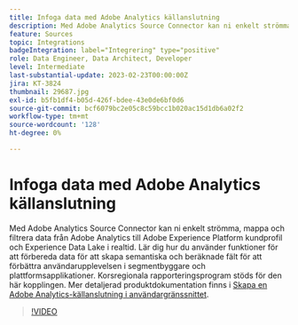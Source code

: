 ```yaml
---
title: Infoga data med Adobe Analytics källanslutning
description: Med Adobe Analytics Source Connector kan ni enkelt strömma, mappa och filtrera data från Adobe Analytics till Adobe Experience Platform kundprofil och Experience Data Lake i realtid.
feature: Sources
topic: Integrations
badgeIntegration: label="Integrering" type="positive"
role: Data Engineer, Data Architect, Developer
level: Intermediate
last-substantial-update: 2023-02-23T00:00:00Z
jira: KT-3824
thumbnail: 29687.jpg
exl-id: b5fb1df4-b05d-426f-bdee-43e0de6bf0d6
source-git-commit: bcf6079bc2e05c8c59bcc1b020ac15d1db6a02f2
workflow-type: tm+mt
source-wordcount: '128'
ht-degree: 0%

---
```


# Infoga data med Adobe Analytics källanslutning

Med Adobe Analytics Source Connector kan ni enkelt strömma, mappa och filtrera data från Adobe Analytics till Adobe Experience Platform kundprofil och Experience Data Lake i realtid. Lär dig hur du använder funktioner för att förbereda data för att skapa semantiska och beräknade fält för att förbättra användarupplevelsen i segmentbyggare och plattformsapplikationer. Korsregionala rapporteringsprogram stöds för den här kopplingen. Mer detaljerad produktdokumentation finns i [Skapa en Adobe Analytics-källanslutning i användargränssnittet](https://experienceleague.adobe.com/docs/experience-platform/sources/ui-tutorials/create/adobe-applications/analytics.html).

>[!VIDEO](https://video.tv.adobe.com/v/29687?quality=12&learn=on)
